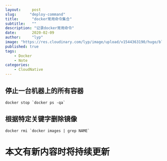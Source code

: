 ```yaml
---
layout:     post 
slug:      "deploy-command"
title:      "docker常用命令集合"
subtitle:   ""
description: "记录docker常用命令"
date:       2020-02-09
author:     "lyp"
image: "https://res.cloudinary.com/lyp/image/upload/v1544363190/hugo/blog.github.io/19375a83fc004035fb1102a4551f2287.jpg"
published: true
tags:
    - Docker
    - Note
categories: 
    - CloudNative
---
```


## 停止一台机器上的所有容器

``
docker stop `docker ps -qa`
``

## 根据特定关键字删除镜像
``
docker rmi `docker images | grep NAME`
``


# 本文有新内容时将持续更新
